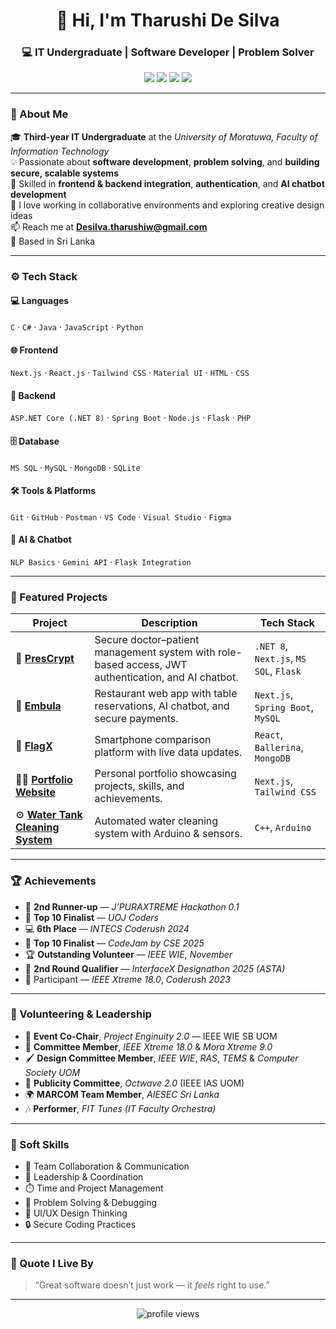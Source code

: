 <h1 align="center">👋 Hi, I'm Tharushi De Silva</h1>
<h3 align="center">💻 IT Undergraduate | Software Developer | Problem Solver</h3>

<p align="center">
  <a href="mailto:Desilva.tharushiw@gmail.com"><img src="https://img.shields.io/badge/Email-D14836?style=flat&logo=gmail&logoColor=white" /></a>
  <a href="https://www.linkedin.com/in/tharushii/"><img src="https://img.shields.io/badge/LinkedIn-0077B5?style=flat&logo=linkedin&logoColor=white" /></a>
  <a href="https://tharushidev.vercel.app/"><img src="https://img.shields.io/badge/Portfolio-000000?style=flat&logo=vercel&logoColor=white" /></a>
  <a href="https://github.com/TharushiDSilva"><img src="https://img.shields.io/badge/GitHub-181717?style=flat&logo=github&logoColor=white" /></a>
</p>

---

### 🌸 About Me

🎓 **Third-year IT Undergraduate** at the *University of Moratuwa, Faculty of Information Technology*  
💡 Passionate about **software development**, **problem solving**, and **building secure, scalable systems**  
🧠 Skilled in **frontend & backend integration**, **authentication**, and **AI chatbot development**  
💬 I love working in collaborative environments and exploring creative design ideas  
📫 Reach me at **Desilva.tharushiw@gmail.com**  
📍 Based in Sri Lanka  

---

### ⚙️ Tech Stack

#### 💻 Languages  
`C` · `C#` · `Java` · `JavaScript` · `Python`

#### 🌐 Frontend  
`Next.js` · `React.js` · `Tailwind CSS` · `Material UI` · `HTML` · `CSS`

#### 🔧 Backend  
`ASP.NET Core (.NET 8)` · `Spring Boot` · `Node.js` · `Flask` · `PHP`

#### 🗄️ Database  
`MS SQL` · `MySQL` · `MongoDB` · `SQLite`

#### 🛠️ Tools & Platforms  
`Git` · `GitHub` · `Postman` · `VS Code` · `Visual Studio` · `Figma`

#### 🤖 AI & Chatbot  
`NLP Basics` · `Gemini API` · `Flask Integration`

---

### 🧩 Featured Projects

| Project | Description | Tech Stack |
|----------|--------------|------------|
| 🔐 [**PresCrypt**](https://github.com/TharushiDSilva/PresCrypt) | Secure doctor–patient management system with role-based access, JWT authentication, and AI chatbot. | `.NET 8`, `Next.js`, `MS SQL`, `Flask` |
| 🍴 [**Embula**](https://github.com/TharushiDSilva/Embula) | Restaurant web app with table reservations, AI chatbot, and secure payments. | `Next.js`, `Spring Boot`, `MySQL` |
| 📱 [**FlagX**](https://github.com/TharushiDSilva/FlagX) | Smartphone comparison platform with live data updates. | `React`, `Ballerina`, `MongoDB` |
| 🧑‍💼 [**Portfolio Website**](https://tharushidev.vercel.app/) | Personal portfolio showcasing projects, skills, and achievements. | `Next.js`, `Tailwind CSS` |
| ⚙️ [**Water Tank Cleaning System**](#) | Automated water cleaning system with Arduino & sensors. | `C++`, `Arduino` |

---

### 🏆 Achievements

- 🥈 **2nd Runner-up** — *J’PURAXTREME Hackathon 0.1*  
- 🏅 **Top 10 Finalist** — *UOJ Coders*  
- 💻 **6th Place** — *INTECS Coderush 2024*  
- 🧠 **Top 10 Finalist** — *CodeJam by CSE 2025*  
- 🏆 **Outstanding Volunteer** — *IEEE WIE, November*  
- 🎨 **2nd Round Qualifier** — *InterfaceX Designathon 2025 (ASTA)*  
- 🤝 Participant — *IEEE Xtreme 18.0*, *Coderush 2023*

---

### 🤝 Volunteering & Leadership

- 🎯 **Event Co-Chair**, *Project Enginuity 2.0* — IEEE WIE SB UOM  
- 🧩 **Committee Member**, *IEEE Xtreme 18.0* & *Mora Xtreme 9.0*  
- 🖌️ **Design Committee Member**, *IEEE WIE*, *RAS*, *TEMS* & *Computer Society UOM*  
- 📢 **Publicity Committee**, *Octwave 2.0* (IEEE IAS UOM)  
- 🌍 **MARCOM Team Member**, *AIESEC Sri Lanka*  
- 🎶 **Performer**, *FIT Tunes (IT Faculty Orchestra)*  

---

### 💼 Soft Skills

- 🤝 Team Collaboration & Communication  
- 🧭 Leadership & Coordination  
- ⏱️ Time and Project Management  
- 🧩 Problem Solving & Debugging  
- 🎨 UI/UX Design Thinking  
- 🔒 Secure Coding Practices  

---

### 💬 Quote I Live By
> “Great software doesn’t just work — it *feels* right to use.”

---

<p align="center">
  <img src="https://komarev.com/ghpvc/?username=TharushiDSilva&label=Profile%20Views&color=ff69b4&style=flat-square" alt="profile views" />
</p>
